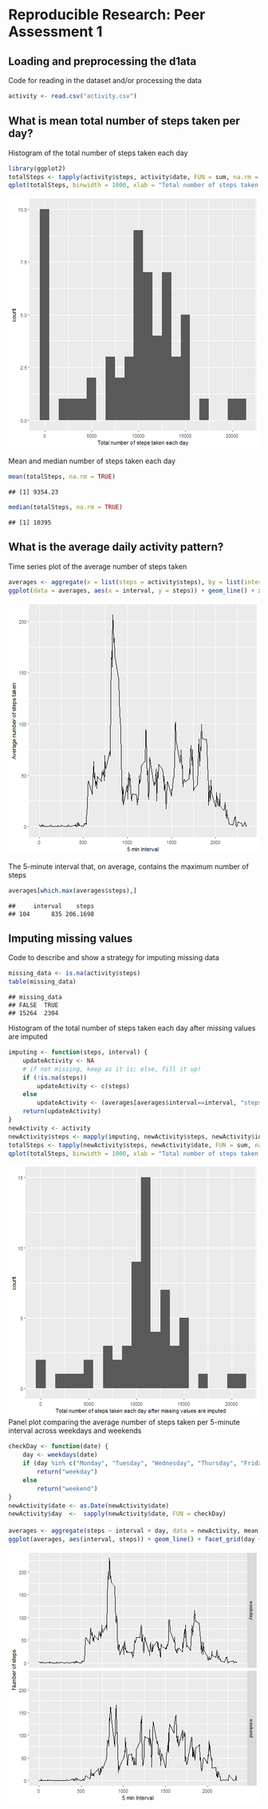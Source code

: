 # Reproducible Research: Peer Assessment 1

## Loading and preprocessing the d1ata
Code for reading in the dataset and/or processing the data

```r
activity <- read.csv("activity.csv")
```

## What is mean total number of steps taken per day?
Histogram of the total number of steps taken each day

```r
library(ggplot2)
totalSteps <- tapply(activity$steps, activity$date, FUN = sum, na.rm = TRUE)
qplot(totalSteps, binwidth = 1000, xlab = "Total number of steps taken each day")
```

![plot of chunk unnamed-chunk-2](figure/unnamed-chunk-2-1.png)

Mean and median number of steps taken each day

```r
mean(totalSteps, na.rm = TRUE)
```

```
## [1] 9354.23
```

```r
median(totalSteps, na.rm = TRUE)
```

```
## [1] 10395
```

## What is the average daily activity pattern?
Time series plot of the average number of steps taken

```r
averages <- aggregate(x = list(steps = activity$steps), by = list(interval = activity$interval), FUN = mean, na.rm = TRUE)
ggplot(data = averages, aes(x = interval, y = steps)) + geom_line() + xlab("5 min Interval") + ylab("Average number of steps taken")
```

![plot of chunk unnamed-chunk-4](figure/unnamed-chunk-4-1.png)

The 5-minute interval that, on average, contains the maximum number of steps

```r
averages[which.max(averages$steps),]
```

```
##     interval    steps
## 104      835 206.1698
```

## Imputing missing values
Code to describe and show a strategy for imputing missing data

```r
missing_data <- is.na(activity$steps)
table(missing_data)
```

```
## missing_data
## FALSE  TRUE 
## 15264  2304
```

Histogram of the total number of steps taken each day after missing values are imputed

```r
imputing <- function(steps, interval) {
    updateActivity <- NA
	# if not missing, keep as it is; else, fill it up!
    if (!is.na(steps))
        updateActivity <- c(steps)
    else
        updateActivity <- (averages[averages$interval==interval, "steps"])
    return(updateActivity)
}
newActivity <- activity
newActivity$steps <- mapply(imputing, newActivity$steps, newActivity$interval)
totalSteps <- tapply(newActivity$steps, newActivity$date, FUN = sum, na.rm = FALSE)
qplot(totalSteps, binwidth = 1000, xlab = "Total number of steps taken each day after missing values are imputed")
```

![plot of chunk unnamed-chunk-7](figure/unnamed-chunk-7-1.png)
Panel plot comparing the average number of steps taken per 5-minute interval across weekdays and weekends

```r
checkDay <- function(date) {
    day <- weekdays(date)
    if (day %in% c("Monday", "Tuesday", "Wednesday", "Thursday", "Friday"))
        return("weekday")
    else
        return("weekend")
}
newActivity$date <- as.Date(newActivity$date)
newActivity$day  <-  sapply(newActivity$date, FUN = checkDay)

averages <- aggregate(steps ~ interval + day, data = newActivity, mean)
ggplot(averages, aes(interval, steps)) + geom_line() + facet_grid(day ~ .) + xlab("5 min Interval") + ylab("Number of steps")
```

![plot of chunk unnamed-chunk-8](figure/unnamed-chunk-8-1.png)

